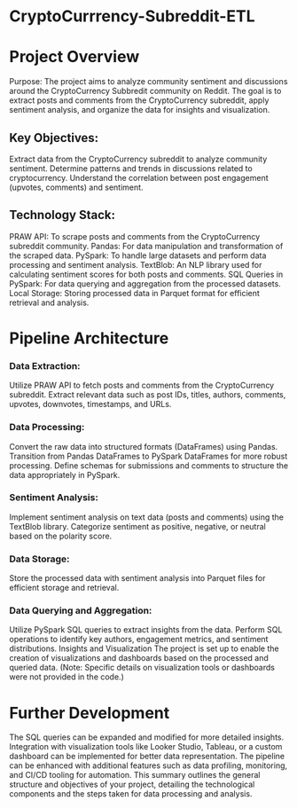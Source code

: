 # CryptoCurrrency-Subreddit-ETL

# Project Overview
Purpose:
The project aims to analyze community sentiment and discussions around the CryptoCurrency Subbredit community on Reddit. The goal is to extract posts and comments from the CryptoCurrency subreddit, apply sentiment analysis, and organize the data for insights and visualization.

## Key Objectives:

Extract data from the CryptoCurrency subreddit to analyze community sentiment.
Determine patterns and trends in discussions related to cryptocurrency.
Understand the correlation between post engagement (upvotes, comments) and sentiment.

## Technology Stack:

PRAW API: To scrape posts and comments from the CryptoCurrency subreddit community.
Pandas: For data manipulation and transformation of the scraped data.
PySpark: To handle large datasets and perform data processing and sentiment analysis.
TextBlob: An NLP library used for calculating sentiment scores for both posts and comments.
SQL Queries in PySpark: For data querying and aggregation from the processed datasets.
Local Storage: Storing processed data in Parquet format for efficient retrieval and analysis.

# Pipeline Architecture

### Data Extraction:

Utilize PRAW API to fetch posts and comments from the CryptoCurrency subreddit.
Extract relevant data such as post IDs, titles, authors, comments, upvotes, downvotes, timestamps, and URLs.

### Data Processing:

Convert the raw data into structured formats (DataFrames) using Pandas.
Transition from Pandas DataFrames to PySpark DataFrames for more robust processing.
Define schemas for submissions and comments to structure the data appropriately in PySpark.

### Sentiment Analysis:

Implement sentiment analysis on text data (posts and comments) using the TextBlob library.
Categorize sentiment as positive, negative, or neutral based on the polarity score.

### Data Storage:

Store the processed data with sentiment analysis into Parquet files for efficient storage and retrieval.

### Data Querying and Aggregation:

Utilize PySpark SQL queries to extract insights from the data.
Perform SQL operations to identify key authors, engagement metrics, and sentiment distributions.
Insights and Visualization
The project is set up to enable the creation of visualizations and dashboards based on the processed and queried data. (Note: Specific details on visualization tools or dashboards were not provided in the code.)

# Further Development
The SQL queries can be expanded and modified for more detailed insights.
Integration with visualization tools like Looker Studio, Tableau, or a custom dashboard can be implemented for better data representation.
The pipeline can be enhanced with additional features such as data profiling, monitoring, and CI/CD tooling for automation.
This summary outlines the general structure and objectives of your project, detailing the technological components and the steps taken for data processing and analysis.
